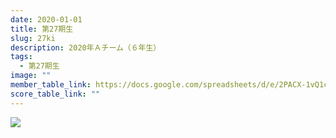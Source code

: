 ```yaml
---
date: 2020-01-01
title: 第27期生
slug: 27ki
description: 2020年Ａチーム（６年生）
tags:
  - 第27期生
image: ""
member_table_link: https://docs.google.com/spreadsheets/d/e/2PACX-1vQ1ctsxzCKdMkkKOy8kT2AnRYKjdU9MQajkwx78i3IStZ8DpyBHhbI9PqnL7T8WssLd2WeeTxgBA6Ou/pubhtml
score_table_link: ""
---
```

![](/images/aynj3872.jpg)